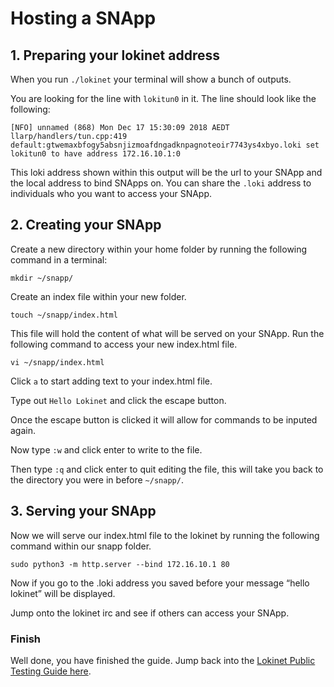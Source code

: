 # Hosting a SNApp
## 1. Preparing your lokinet address
When you run `./lokinet` your terminal will show a bunch of outputs. 

You are looking for the line with `lokitun0` in it. The line should look like the following:

`
[NFO] unnamed (868) Mon Dec 17 15:30:09 2018 AEDT llarp/handlers/tun.cpp:419    default:gtwemaxbfogy5absnjizmoafdngadknpagnoteoir7743ys4xbyo.loki set lokitun0 to have address 172.16.10.1:0
`

This loki address shown within this output will be the url to your SNApp and the local address to bind SNApps on. You can share the `.loki` address to individuals who you want to access your SNApp.

## 2. Creating your SNApp
Create a new directory within your home folder by running the following command in a terminal:

`mkdir ~/snapp/`

Create an index file within your new folder.


`touch ~/snapp/index.html`


This file will hold the content of what will be served on your SNApp. Run the following command to access your new index.html file.

`vi ~/snapp/index.html`

Click `a` to start adding text to your index.html file.

Type out `Hello Lokinet` and click the escape button.

Once the escape button is clicked it will allow for commands to be inputed again.

Now type `:w` and click enter to write to the file.

Then type `:q` and click enter to quit editing the file, this will take you back to the directory you were in before `~/snapp/`.

## 3. Serving your SNApp
Now we will serve our index.html file to the lokinet by running the following command within our snapp folder.

`sudo python3 -m http.server --bind 172.16.10.1 80`

Now if you go to the .loki address you saved before your message “hello lokinet” will be displayed. 

Jump onto the lokinet irc and see if others can access your SNApp.

### Finish

Well done, you have finished the guide. Jump back into the [Lokinet Public Testing Guide here](../PublicTestingGuide/#5-route-through-an-exit-node).